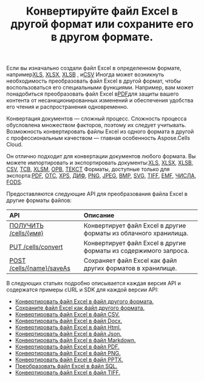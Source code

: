 ﻿---
title: Конвертируйте файл Excel в другой формат или сохраните его в другом формате.
second_title: Aspose.Cells Cloud Documen
linktitle: Конвертация и сохранение A
type: docs
url: /ru/conversion-and-save-as/
aliases: [/convert-excel/,/convert/]
keywords: File conversion, Format conversion, PDF export, Save file, Save Excel file
description: Aspose.Cells Cloud REST API поддерживает преобразование файлов Excel в различные форматы. SDK поддерживает различные языки разработки, включая Android, C#, Go, Java, NodeJS, Perl, PHP, Python, Ruby и Swift.
weight: 30
kwords: Преобразование файлов, преобразование форматов, экспорт PDF, сохранение файлов, сохранение файлов Excel, облако Office, REST API, электронная таблица, PDF, CSV, Json, Markdown, преобразование Excel в различные форматы
---
 Если вы изначально создали файл Excel в определенном формате, например[XLS](https://docs.fileformat.com/spreadsheet/xls/), [XLSX](https://docs.fileformat.com/spreadsheet/xlsx/), [XLSB](https://docs.fileformat.com/spreadsheet/xlsb/) , и[CSV](https://docs.fileformat.com/spreadsheet/csv/) Иногда может возникнуть необходимость преобразовать файл Excel в другой формат, чтобы воспользоваться его специальными функциями. Например, вам может понадобиться преобразовать файл Excel в[PDF](https://docs.fileformat.com/pdf/)для защиты вашего контента от несанкционированных изменений и обеспечения удобства его чтения и распространения одновременно.

Конвертация документов — сложный процесс. Сложность процесса обусловлена множеством факторов, поэтому их следует учитывать. Возможность конвертировать файлы Excel из одного формата в другой с профессиональным качеством — главная особенность Aspose.Cells Cloud.

 Он отлично подходит для конвертации документов любого формата. Вы можете импортировать и экспортировать документы:[XLS](https://docs.fileformat.com/spreadsheet/xls/), [XLSX](https://docs.fileformat.com/spreadsheet/xlsx/), [XLSB](https://docs.fileformat.com/spreadsheet/xlsb/), [CSV](https://docs.fileformat.com/spreadsheet/csv/), [ТСВ](https://docs.fileformat.com/spreadsheet/tsv/), [XLSM](https://docs.fileformat.com/spreadsheet/xlsm/), [ОРВ](https://docs.fileformat.com/spreadsheet/ods/), [ТЕКСТ](https://docs.fileformat.com/word-processing/txt/) Форматы, доступные только для экспорта:[PDF](https://docs.fileformat.com/pdf/), [ОТС](https://docs.fileformat.com/spreadsheet/ots/), [XPS](https://docs.fileformat.com/page-description-language/xps/), [ДИФ](https://docs.fileformat.com/spreadsheet/dif/), [PNG](https://docs.fileformat.com/Image/png/), [JPEG](https://docs.fileformat.com/image/jpeg/), [BMP](https://docs.fileformat.com/image/bmp/), [SVG](https://docs.fileformat.com/page-description-language/svg/), [TIFF](https://docs.fileformat.com/image/tiff/), [EMF](https://docs.fileformat.com/image/emf/), [ЧИСЛА](https://docs.fileformat.com/spreadsheet/numbers/), [FODS](https://docs.fileformat.com/spreadsheet/fods/).

Предоставляются следующие API для преобразования файла Excel в другие форматы файлов:

|API|Описание|
|:- |:- |
|[ПОЛУЧИТЬ /cells/{имя}](https://apireference.aspose.cloud/cells/#/Workbook/GetWorkBook)|Конвертирует файл Excel в другие форматы из облачного хранилища.|
|[PUT /cells/convert](https://apireference.aspose.cloud/cells/#/Workbook/PutConvertWorkBook)|Конвертирует файл Excel в другие форматы из содержимого запроса.|
|[POST /cells/{name}/saveAs](https://apireference.aspose.cloud/cells/#/SaveAs/PostDocumentSaveAs)|Сохраняет файл Excel как файл других форматов в хранилище.|

В следующих статьях подробно описывается каждая версия API и содержатся примеры cURL и SDK для каждой версии API:

- [Конвертировать файл Excel в файл другого формата.](/cells/ru/convert-an-excel-file-to-different-formats)
- [Сохраните файл Excel как файл другого формата.](/cells/ru/save-an-excel-file-as-other-formats-files)
- [Конвертировать файл Excel в файл CSV.](/cells/ru/convert-excel-file-to-csv-file)
- [Конвертировать файл Excel в файл Docx.](/cells/ru/convert-excel-file-to-docx-file)
- [Конвертировать файл Excel в файл Html.](/cells/ru/convert-excel-file-to-html-file)
- [Конвертировать файл Excel в файл Json.](/cells/ru/convert-excel-file-to-json-file)
- [Конвертировать файл Excel в файл Markdown.](/cells/ru/convert-excel-file-to-markdown-file)
- [Конвертировать файл Excel в файл PDF.](/cells/ru/convert-excel-file-to-pdf-file)
- [Конвертировать файл Excel в файл PNG.](/cells/ru/convert-excel-file-to-png-file)
- [Конвертировать файл Excel в файл PPTX.](/cells/ru/convert-excel-file-to-pptx-file)
- [Преобразовать файл Excel в файл SQL.](/cells/ru/convert-excel-file-to-sql-file)
- [Конвертировать файл Excel в файл TIFF.](/cells/ru/convert-excel-file-to-tiff-file)
